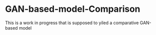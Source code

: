 # GAN-based-model-Comparison
This is a work in progress that is supposed to yiled a comparative GAN-based model
